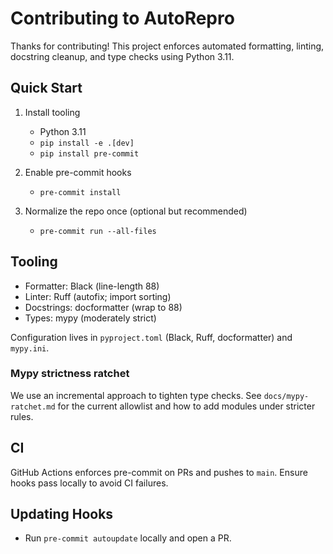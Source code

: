 # Contributing to AutoRepro

Thanks for contributing! This project enforces automated formatting, linting, docstring cleanup, and type checks using Python 3.11.

## Quick Start

1. Install tooling
   - Python 3.11
   - `pip install -e .[dev]`
   - `pip install pre-commit`

2. Enable pre-commit hooks
   - `pre-commit install`

3. Normalize the repo once (optional but recommended)
   - `pre-commit run --all-files`

## Tooling

- Formatter: Black (line-length 88)
- Linter: Ruff (autofix; import sorting)
- Docstrings: docformatter (wrap to 88)
- Types: mypy (moderately strict)

Configuration lives in `pyproject.toml` (Black, Ruff, docformatter) and `mypy.ini`.

### Mypy strictness ratchet

We use an incremental approach to tighten type checks. See `docs/mypy-ratchet.md` for the current allowlist and how to add modules under stricter rules.

## CI

GitHub Actions enforces pre-commit on PRs and pushes to `main`. Ensure hooks pass locally to avoid CI failures.

## Updating Hooks

- Run `pre-commit autoupdate` locally and open a PR.
